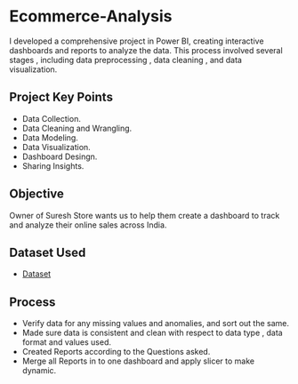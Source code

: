 # Ecommerce-Analysis
 I developed a comprehensive project in Power BI, creating interactive dashboards and reports to analyze the data. This process involved several stages , including data preprocessing , data cleaning , and data visualization.
## Project Key Points
- Data Collection.
- Data Cleaning and Wrangling.
- Data Modeling.
- Data Visualization.
- Dashboard Desingn.
- Sharing Insights.
## Objective
Owner of Suresh Store wants us to help them create a dashboard to track and analyze their online sales across India.
## Dataset Used
- <a href = "https://github.com/yashika3007/Ecommerce-Analysis/blob/main/SureshEcommerce.pbix">Dataset</a>
## Process
- Verify data for any missing values and anomalies, and sort out the same.
- Made sure data is consistent and clean with respect to data type , data format and values used.
- Created Reports according to the Questions asked.
- Merge all Reports in to one dashboard and apply slicer to make dynamic.
